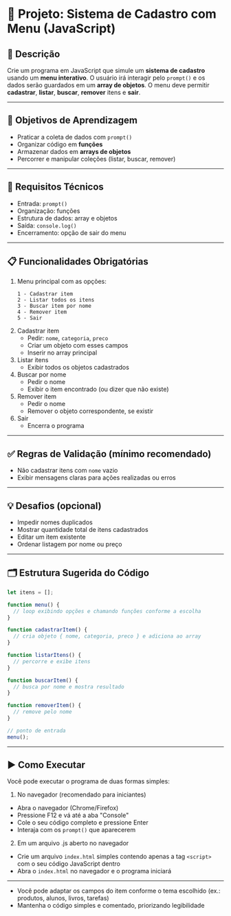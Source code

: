 
# 🧩 Projeto: Sistema de Cadastro com Menu (JavaScript)

## 📘 Descrição
Crie um programa em JavaScript que simule um **sistema de cadastro** usando um **menu interativo**. O usuário irá interagir pelo `prompt()` e os dados serão guardados em um **array de objetos**. O menu deve permitir **cadastrar**, **listar**, **buscar**, **remover** itens e **sair**.


---

## 🎯 Objetivos de Aprendizagem
- Praticar a coleta de dados com `prompt()`
- Organizar código em **funções**
- Armazenar dados em **arrays de objetos**
- Percorrer e manipular coleções (listar, buscar, remover)

---

## 🧱 Requisitos Técnicos
- Entrada: `prompt()`
- Organização: funções
- Estrutura de dados: array e objetos
- Saída: `console.log()`
- Encerramento: opção de sair do menu

---

## 📋 Funcionalidades Obrigatórias
1. Menu principal com as opções:
   ```
   1 - Cadastrar item
   2 - Listar todos os itens
   3 - Buscar item por nome
   4 - Remover item
   5 - Sair
   ```
2. Cadastrar item
   - Pedir: `nome`, `categoria`, `preco`
   - Criar um objeto com esses campos
   - Inserir no array principal
3. Listar itens
   - Exibir todos os objetos cadastrados
4. Buscar por nome
   - Pedir o nome
   - Exibir o item encontrado (ou dizer que não existe)
5. Remover item
   - Pedir o nome
   - Remover o objeto correspondente, se existir
6. Sair
   - Encerra o programa

---

## ✅ Regras de Validação (mínimo recomendado)
- Não cadastrar itens com `nome` vazio
- Exibir mensagens claras para ações realizadas ou erros

---

## 💡 Desafios (opcional)
- Impedir nomes duplicados
- Mostrar quantidade total de itens cadastrados
- Editar um item existente
- Ordenar listagem por nome ou preço

---

## 🗂️ Estrutura Sugerida do Código
```javascript
let itens = [];

function menu() {
  // loop exibindo opções e chamando funções conforme a escolha
}

function cadastrarItem() {
  // cria objeto { nome, categoria, preco } e adiciona ao array
}

function listarItens() {
  // percorre e exibe itens
}

function buscarItem() {
  // busca por nome e mostra resultado
}

function removerItem() {
  // remove pelo nome
}

// ponto de entrada
menu();
```

---

## ▶️ Como Executar
Você pode executar o programa de duas formas simples:

1) No navegador (recomendado para iniciantes)
- Abra o navegador (Chrome/Firefox)
- Pressione F12 e vá até a aba "Console"
- Cole o seu código completo e pressione Enter
- Interaja com os `prompt()` que aparecerem

2) Em um arquivo .js aberto no navegador
- Crie um arquivo `index.html` simples contendo apenas a tag `<script>` com o seu código JavaScript dentro
- Abra o `index.html` no navegador e o programa iniciará

---
- Você pode adaptar os campos do item conforme o tema escolhido (ex.: produtos, alunos, livros, tarefas)
- Mantenha o código simples e comentado, priorizando legibilidade

